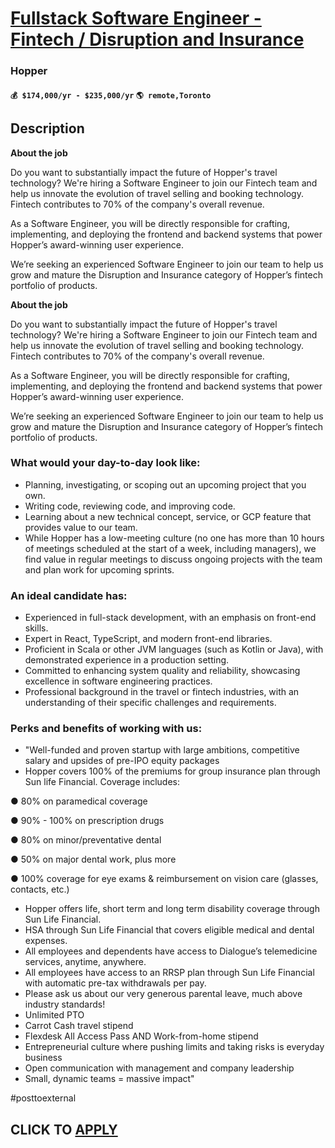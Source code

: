 # [Fullstack Software Engineer - Fintech / Disruption and Insurance](https://www.remotewlb.com/apply/fullstack-software-engineer-fintech-disruption-and-insurance-119686)  
### Hopper  
#### `💰 $174,000/yr - $235,000/yr` `🌎 remote,Toronto`  

## Description

 **About the job**

  

Do you want to substantially impact the future of Hopper's travel technology? We're hiring a Software Engineer to join our Fintech team and help us innovate the evolution of travel selling and booking technology. Fintech contributes to 70% of the company's overall revenue.

  

As a Software Engineer, you will be directly responsible for crafting, implementing, and deploying the frontend and backend systems that power Hopper’s award-winning user experience.

  

We’re seeking an experienced Software Engineer to join our team to help us grow and mature the Disruption and Insurance category of Hopper’s fintech portfolio of products.

  

 **About the job**

  

Do you want to substantially impact the future of Hopper's travel technology? We're hiring a Software Engineer to join our Fintech team and help us innovate the evolution of travel selling and booking technology. Fintech contributes to 70% of the company's overall revenue.

  

As a Software Engineer, you will be directly responsible for crafting, implementing, and deploying the frontend and backend systems that power Hopper’s award-winning user experience.

  

We’re seeking an experienced Software Engineer to join our team to help us grow and mature the Disruption and Insurance category of Hopper’s fintech portfolio of products.

  

### What would your day-to-day look like:

* Planning, investigating, or scoping out an upcoming project that you own.
* Writing code, reviewing code, and improving code.
* Learning about a new technical concept, service, or GCP feature that provides value to our team.
* While Hopper has a low-meeting culture (no one has more than 10 hours of meetings scheduled at the start of a week, including managers), we find value in regular meetings to discuss ongoing projects with the team and plan work for upcoming sprints.

  

  

### An ideal candidate has:

* Experienced in full-stack development, with an emphasis on front-end skills.
* Expert in React, TypeScript, and modern front-end libraries.
* Proficient in Scala or other JVM languages (such as Kotlin or Java), with demonstrated experience in a production setting.
* Committed to enhancing system quality and reliability, showcasing excellence in software engineering practices.
* Professional background in the travel or fintech industries, with an understanding of their specific challenges and requirements.

  

  

### Perks and benefits of working with us:

* "Well-funded and proven startup with large ambitions, competitive salary and upsides of pre-IPO equity packages
* Hopper covers 100% of the premiums for group insurance plan through Sun life Financial. Coverage includes:

● 80% on paramedical coverage

● 90% - 100% on prescription drugs

● 80% on minor/preventative dental

● 50% on major dental work, plus more

● 100% coverage for eye exams & reimbursement on vision care (glasses, contacts, etc.)

* Hopper offers life, short term and long term disability coverage through Sun Life Financial.
* HSA through Sun Life Financial that covers eligible medical and dental expenses.
* All employees and dependents have access to Dialogue’s telemedicine services, anytime, anywhere.
* All employees have access to an RRSP plan through Sun Life Financial with automatic pre-tax withdrawals per pay.
* Please ask us about our very generous parental leave, much above industry standards!
* Unlimited PTO
* Carrot Cash travel stipend
* Flexdesk All Access Pass AND Work-from-home stipend
* Entrepreneurial culture where pushing limits and taking risks is everyday business
* Open communication with management and company leadership
* Small, dynamic teams = massive impact"

  

#posttoexternal

  
## CLICK TO [APPLY](https://www.remotewlb.com/apply/fullstack-software-engineer-fintech-disruption-and-insurance-119686)

